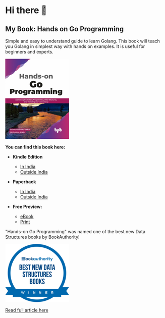 # Hi there 👋

<!--
**Prithvipal/Prithvipal** is a ✨ _special_ ✨ repository because its `README.md` (this file) appears on your GitHub profile.

Here are some ideas to get you started:

- 🔭 I’m currently working on ...
- 🌱 I’m currently learning ...
- 👯 I’m looking to collaborate on ...
- 🤔 I’m looking for help with ...
- 💬 Ask me about ...
- 📫 How to reach me: ...
- 😄 Pronouns: ...
- ⚡ Fun fact: ...
-->

## My Book: Hands on Go Programming

Simple and easy to understand guide to learn Golang. This book will teach you Golang in simplest way with hands on examples. It is useful for beginners and experts.

<img src=./imgs/book.jpeg width=40%>





**You can find this book here:**

- **Kindle Edition**
  - [In India](https://amzn.to/3uXFoME)
  - [Outside India](https://amzn.to/2OyCuNp)

- **Paperback**
  - [In India](https://amzn.to/3sWROTb)
  - [Outside India](https://amzn.to/3ribxMw)

- **Free Preview:**
  - [eBook](http://bit.ly/3rl7VcC)
  - [Print](https://bit.ly/3rli0Gq)


"Hands-on Go Programming" was named one of the best new Data Structures books by BookAuthority!

<img src=./imgs/winner.png width=40%>

[Read full article here](https://bookauthority.org/books/new-data-structures-books?t=6hf1rv&s=award&book=9389898196)

<!-- ![](./imgs/book.jpeg) -->
